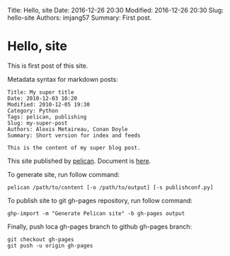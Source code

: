 Title: Hello, site
Date: 2016-12-26 20:30
Modified: 2016-12-26 20:30
Slug: hello-site
Authors: imjang57
Summary: First post.

# Hello, site

This is first post of this site.

Metadata syntax for markdown posts:

```
Title: My super title
Date: 2010-12-03 10:20
Modified: 2010-12-05 19:30
Category: Python
Tags: pelican, publishing
Slug: my-super-post
Authors: Alexis Metaireau, Conan Doyle
Summary: Short version for index and feeds

This is the content of my super blog post.
```

This site published by [pelican](http://blog.getpelican.com). Document is [here](http://docs.getpelican.com).

To generate site, run follow command:

```
pelican /path/to/content [-o /path/to/output] [-s publishconf.py]
```

To publish site to git gh-pages repository, run follow command:

```
ghp-import -m "Generate Pelican site" -b gh-pages output
```

Finally, push loca gh-pages branch to github gh-pages branch:

```
git checkout gh-pages
git push -u origin gh-pages
```
